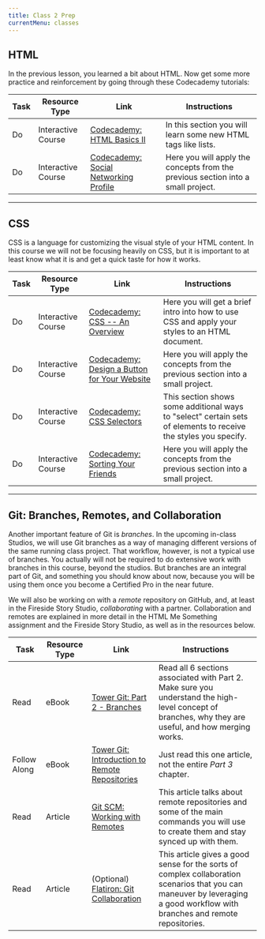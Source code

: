 ```yaml
---
title: Class 2 Prep
currentMenu: classes
---
```


## HTML

In the previous lesson, you learned a bit about HTML. Now get some more practice and reinforcement by going through these Codecademy tutorials:

Task | Resource Type | Link | Instructions
|----|---------------|------|-------------|
Do | Interactive Course | [Codecademy: HTML Basics II][html-basics-2] | In this section you will learn some new HTML tags like lists.
Do | Interactive Course | [Codecademy: Social Networking Profile][social-networking-profile] | Here you will apply the concepts from the previous section into a small project.

---

## CSS

CSS is a language for customizing the visual style of your HTML content. In this course we will not be focusing heavily on CSS, but it is important to at least know what it is and get a quick taste for how it works.

Task | Resource Type | Link | Instructions
|----|---------------|------|-------------|
Do | Interactive Course | [Codecademy: CSS -- An Overview][css-overview] | Here you will get a brief intro into how to use CSS and apply your styles to an HTML document.
Do | Interactive Course | [Codecademy: Design a Button for Your Website][design-button] | Here you will apply the concepts from the previous section into a small project.
Do | Interactive Course | [Codecademy: CSS Selectors][css-selectors] | This section shows some additional ways to "select" certain sets of elements to receive the styles you specify.
Do | Interactive Course | [Codecademy: Sorting Your Friends][sorting-your-friends] | Here you will apply the concepts from the previous section into a small project.

---

## Git: Branches, Remotes, and Collaboration

Another important feature of Git is *branches*. In the upcoming in-class Studios, we will use Git branches as a way of managing different versions of the same running class project. That workflow, however, is not a typical use of branches. You actually will not be required to do extensive work with branches in this course, beyond the studios. But branches are an integral part of Git, and something you should know about now, because you will be using them once you become a Certified Pro in the near future.

We will also be working on with a *remote* repository on GitHub, and, at least in the Fireside Story Studio, *collaborating* with a partner. Collaboration and remotes are explained in more detail in the HTML Me Something assignment and the Fireside Story Studio, as well as in the resources below.

Task | Resource Type | Link | Instructions
|----|---------------|------|-------------|
Read | eBook | [Tower Git: Part 2 - Branches][tower-branches] | Read all 6 sections associated with Part 2. Make sure you understand the high-level concept of branches, why they are useful, and how merging works.
Follow Along | eBook | [Tower Git: Introduction to Remote Repositories][tower-intro-remotes] | Just read this one article, not the entire *Part 3* chapter.
Read | Article | [Git SCM: Working with Remotes][scm-remotes] | This article talks about remote repositories and some of the main commands you will use to create them and stay synced up with them.
Read | Article | (Optional) [Flatiron: Git Collaboration][flatiron-collab] | This article gives a good sense for the sorts of complex collaboration scenarios that you can maneuver by leveraging a good workflow with branches and remote repositories.

[html-basics-2]: https://www.codecademy.com/en/courses/web-beginner-en-y2Yjd/resume?curriculum_id=50579fb998b470000202dc8b

[social-networking-profile]: https://www.codecademy.com/en/courses/web-beginner-en-9x6JW/resume?curriculum_id=50579fb998b470000202dc8b

[css-overview]: https://www.codecademy.com/en/courses/web-beginner-en-TlhFi/resume?curriculum_id=50579fb998b470000202dc8b
[css-selectors]: https://www.codecademy.com/en/courses/web-beginner-en-WF0CF/resume?curriculum_id=50579fb998b470000202dc8b

[design-button]: https://www.codecademy.com/en/courses/web-beginner-en-UuBLw/resume?curriculum_id=50579fb998b470000202dc8b
[sorting-your-friends]: https://www.codecademy.com/en/courses/web-beginner-en-jNuXw/resume?curriculum_id=50579fb998b470000202dc8b

[tower-branches]: https://www.git-tower.com/learn/git/ebook/en/command-line/branching-merging/branching-can-change-your-life#start
[tower-intro-remotes]: https://www.git-tower.com/learn/git/ebook/en/command-line/remote-repositories/introduction#start
[flatiron-collab]: https://learn.co/lessons/git-collaboration-readme
[scm-remotes]: https://git-scm.com/book/en/v2/Git-Basics-Working-with-Remotes